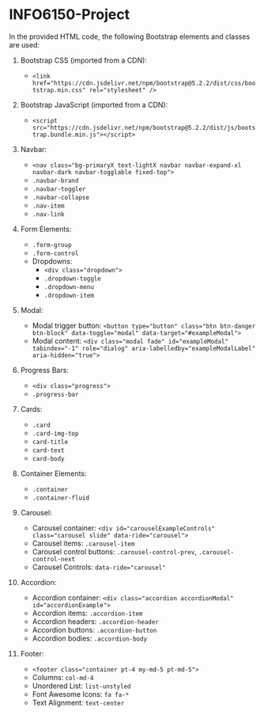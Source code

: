 # INFO6150-Project

In the provided HTML code, the following Bootstrap elements and classes are used:

1. Bootstrap CSS (imported from a CDN):
   - `<link href="https://cdn.jsdelivr.net/npm/bootstrap@5.2.2/dist/css/bootstrap.min.css" rel="stylesheet" />`

2. Bootstrap JavaScript (imported from a CDN):
   - `<script src="https://cdn.jsdelivr.net/npm/bootstrap@5.2.2/dist/js/bootstrap.bundle.min.js"></script>`

3. Navbar:
   - `<nav class="bg-primaryX text-lightX navbar navbar-expand-xl navbar-dark navbar-togglable fixed-top">`
   - `.navbar-brand`
   - `.navbar-toggler`
   - `.navbar-collapse`
   - `.nav-item`
   - `.nav-link`

4. Form Elements:
   - `.form-group`
   - `.form-control`
   - Dropdowns:
     - `<div class="dropdown">`
     - `.dropdown-toggle`
     - `.dropdown-menu`
     - `.dropdown-item`

5. Modal:
   - Modal trigger button: `<button type="button" class="btn btn-danger btn-block" data-toggle="modal" data-target="#exampleModal">`
   - Modal content: `<div class="modal fade" id="exampleModal" tabindex="-1" role="dialog" aria-labelledby="exampleModalLabel" aria-hidden="true">`

6. Progress Bars:
   - `<div class="progress">`
   - `.progress-bar`

7. Cards:
   - `.card`
   - `.card-img-top`
   - `card-title`
   - `card-text`
   - `card-body`

8. Container Elements:
   - `.container`
   - `.container-fluid`

9. Carousel:
   - Carousel container: `<div id="carouselExampleControls" class="carousel slide" data-ride="carousel">`
   - Carousel items: `.carousel-item`
   - Carousel control buttons: `.carousel-control-prev`, `.carousel-control-next`
   - Carousel Controls: `data-ride="carousel"`

10. Accordion:
    - Accordion container: `<div class="accordion accordionModal" id="accordionExample">`
    - Accordion items: `.accordion-item`
    - Accordion headers: `.accordion-header`
    - Accordion buttons: `.accordion-button`
    - Accordion bodies: `.accordion-body`

11. Footer:
    - `<footer class="container pt-4 my-md-5 pt-md-5">`
    - Columns: `col-md-4`
    - Unordered List: `list-unstyled `
    - Font Awesome Icons: `fa fa-*`
    - Text Alignment: `text-center`
